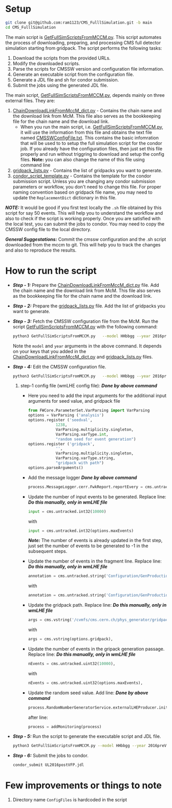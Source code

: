 # Setup

```bash
git clone git@github.com:ram1123/CMS_FulllSimulation.git -b main
cd CMS_FulllSimulation
```

The main script is [GetFullSimScriptsFromMCCM.py](GetFullSimScriptsFromMCCM.py). This script automates the process of downloading, preparing, and processing CMS full detector simulation starting from gridpack.
The script performs the following tasks:
1. Download the scripts from the provided URLs.
2. Modify the downloaded scripts.
3. Parse the scripts for CMSSW version and configuration file information.
4. Generate an executable script from the configuration file.
5. Generate a JDL file  and sh for condor submission.
6. Submit the jobs using the generated JDL file.

The main script, [GetFullSimScriptsFromMCCM.py](GetFullSimScriptsFromMCCM), depends mainly on three external files. They are:

1. [ChainDownloadLinkFromMccM_dict.py](utils/ChainDownloadLinkFromMccM_dict.py) - Contains the chain name and the download link from McM. This file also serves as the bookkeeping file for the chain name and the download link.
    - When you run the main script, i.e. [GetFullSimScriptsFromMCCM.py](GetFullSimScriptsFromMCCM.py), it will use the information from this file and
       obtains the text file named [CMSSWConfigFile.txt](utils/CMSSWConfigFile.txt). This contains the basic infomration that will be used to
       to setup the full simulation script for the condor job. If you already have the configuration files,
       then just set this file properly and run without triggring to download and setup the config files. **Note:** you can also change the name of this file using command line
1. [gridpack_lists.py](utils/gridpack_lists.py) - Contains the list of gridpacks you want to generate.
1. [condor_script_template.py](utils/condor_script_template.py) - Contains the template for the condor submission script.
   Unless you are changing any condor submission parameters or workflow, you don't need to change this file.
   For proper naming convention based on gridpack file name, you may need to update the `ReplacementDict` dictionary in this file.


***NOTE:*** It would be good if you first test locally the `.sh` file obtained by this script for say 50 events. This will help you to understand the workflow and also to check if the script is working properly. Once you are satisfied with the local test, you can submit the jobs to condor. You may need to copy the CMSSW config file to the local directory.


***General Suggestations:*** Commit the cmssw configuration and the .sh script downloaded from the mccm to git. This will help you to track the changes and also to reproduce the results.

# How to run the script

- ***Step - 1:*** Prepare the [ChainDownloadLinkFromMccM_dict.py](utils/ChainDownloadLinkFromMccM_dict.py) file. Add the chain name and the download link from McM. This file also serves as the bookkeeping file for the chain name and the download link.

- ***Step - 2:*** Prepare the [gridpack_lists.py](utils/gridpack_lists.py) file. Add the list of gridpacks you want to generate.

- ***Step - 3:*** Fetch the CMSSW configuration file from the McM. Run the script [GetFullSimScriptsFromMCCM.py](GetFullSimScriptsFromMCCM.py) with the following command:

    ```bash
    python3 GetFullSimScriptsFromMCCM.py   --model HHbbgg --year 2016preVFP --run_exec
    ```

    Note the `model` and `year` arguments in the above command. It depends on your keys that you added in the [ChainDownloadLinkFromMccM_dict.py](utils/ChainDownloadLinkFromMccM_dict.py) and [gridpack_lists.py](utils/gridpack_lists.py) files.

- ***Step - 4:*** Edit the CMSSW configuration file.

    ```bash
    python3 GetFullSimScriptsFromMCCM.py   --model HHbbgg --year 2016preVFP  --NOdownload --append_to_config_file
    ```

    1. step-1 config file (wmLHE config file): ***Done by above command***
       - Here you need to add the input arguments for the additional input arguments for seed value, and gridpack file

            ```python
            from FWCore.ParameterSet.VarParsing import VarParsing
            options = VarParsing ('analysis')
            options.register ('seedval',
                        1238,
                        VarParsing.multiplicity.singleton,
                        VarParsing.varType.int,
                        "random seed for event generation")
            options.register ('gridpack',
                        '',
                        VarParsing.multiplicity.singleton,
                        VarParsing.varType.string,
                        "gridpack with path")
            options.parseArguments()
            ```

        - Add the message logger ***Done by above command***

            ```python
            process.MessageLogger.cerr.FwkReport.reportEvery = cms.untracked.int32(500)
            ```

        - Update the number of input events to be generated. Replace line: ***Do this manually, only in wmLHE file***

            ```python
            input = cms.untracked.int32(10000)
            ```

            with

            ```python
            input = cms.untracked.int32(options.maxEvents)
            ```

            ***Note:*** The number of events is already updated in the first step, just set the number of events to be generated to -1 in the subsequent steps.

        - Update the number of events in the fragment line. Replace line:  ***Do this manually, only in wmLHE file***

            ```python
            annotation = cms.untracked.string('Configuration/GenProduction/python/HIG-RunIISummer20UL16wmLHEGENAPV-03448-fragment.py nevts:10000'),
            ```

            with

            ```python
            annotation = cms.untracked.string('Configuration/GenProduction/python/HIG-RunIISummer20UL16wmLHEGENAPV-03448-fragment.py nevts:'+str(options.maxEvents)),
            ```

        - Update the gridpack path. Replace line:  ***Do this manually, only in wmLHE file***

            ```python
            args = cms.vstring('/cvmfs/cms.cern.ch/phys_generator/gridpacks/UL/13TeV/madgraph/V5_2.6.5/GF_Spin_0/Radion_hh_narrow_M2000/v1/Radion_hh_narrow_M2000_slc7_amd64_gcc700_CMSSW_10_6_19_tarball.tar.xz'),
            ```

            with

            ```python
            args = cms.vstring(options.gridpack),
            ```

        - Update the number of events in the gripack generation passage. Replace line:  ***Do this manually, only in wmLHE file***

            ```python
            nEvents = cms.untracked.uint32(10000),
            ```

            with

            ```python
            nEvents = cms.untracked.uint32(options.maxEvents),
            ```

        - Update the random seed value. Add line: ***Done by above command***

            ```python
            process.RandomNumberGeneratorService.externalLHEProducer.initialSeed=options.seedval
            ```
            after line:

            ```python
            process = addMonitoring(process)
            ```

- ***Step - 5:*** Run the script to generate the executable script and JDL file.

    ```bash
    python3 GetFullSimScriptsFromMCCM.py --model HHbbgg --year 2016preVFP --NOdownload --nevents 2000 --nJobs 100 --outDir /eos/user/r/rasharma/post_doc_ihep/double-higgs/nanoAODnTuples/HHTobbgg_Apr2024v3 --jobName 2016preVFP --UseCustomNanoAOD
    ```

- ***Step - 6:*** Submit the jobs to condor.

    ```bash
    condor_submit UL2016postVFP.jdl
    ```

# Few improvements or things to note

1. Directory name `ConfigFiles` is hardcoded in the script

